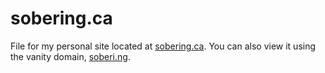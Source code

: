# sobering.ca

File for my personal site located at [sobering.ca](https://sobering.ca).
You can also view it using the vanity domain, [soberi.ng](https://soberi.ng).

